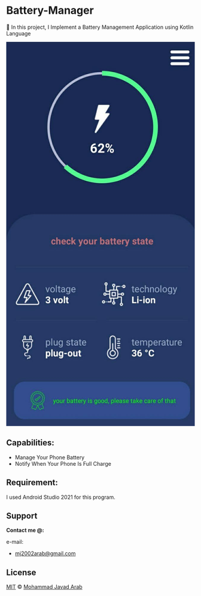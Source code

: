 # Battery-Manager
🔋 In this project, I Implement a Battery Management Application using Kotlin Language

<img src="https://github.com/MJARAB/Battery-Manager/blob/main/BatteryManager.jpg">

## Capabilities:
* Manage Your Phone Battery
* Notify When Your Phone Is Full Charge


## Requirement:
I used Android Studio 2021 for this program.

## Support

**Contact me @:**

e-mail:

* mj2002arab@gmail.com

## License

[MIT](https://github.com/MJARAB/Battery-Manager/blob/main/LICENSE) © [Mohammad Javad Arab](https://github.com/MJARAB)
